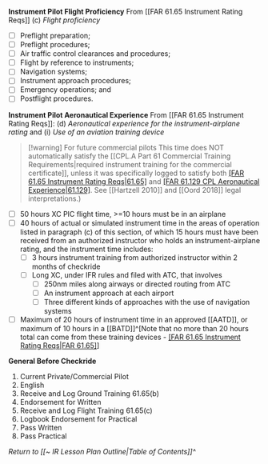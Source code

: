 **Instrument Pilot Flight Proficiency**
From [[FAR 61.65 Instrument Rating Reqs]] (c) *Flight proficiency*
- [ ] Preflight preparation;
- [ ] Preflight procedures;
- [ ] Air traffic control clearances and procedures;
- [ ] Flight by reference to instruments;
- [ ] Navigation systems;
- [ ] Instrument approach procedures;
- [ ] Emergency operations; and
- [ ] Postflight procedures.

**Instrument Pilot Aeronautical Experience**
From [[FAR 61.65 Instrument Rating Reqs]]: (d) *Aeronautical experience for the instrument-airplane rating* and (i) *Use of an aviation training device*

>[!warning] For future commercial pilots
>This time does NOT automatically satisfy the [[CPL.A Part 61 Commercial Training Requirements|required instrument training for the commercial certificate]], unless it was specifically logged to satisfy both [[FAR 61.65 Instrument Rating Reqs|61.65]](d) and [[FAR 61.129 CPL Aeronautical Experience|61.129]](a). See [[Hartzell 2010]] and [[Oord 2018]] legal interpretations.)</span>

- [ ] 50 hours XC PIC flight time, >=10 hours must be in an airplane
- [ ] 40 hours of actual or simulated instrument time in the areas of operation listed in paragraph (c) of this section, of which 15 hours must have been received from an authorized instructor who holds an instrument-airplane rating, and the instrument time includes:
	- [ ] 3 hours instrument training from authorized instructor within 2 months of checkride
	- [ ] Long XC, under IFR rules and filed with ATC, that involves
		- [ ] 250nm miles along airways or directed routing from ATC
		- [ ] An instrument approach at each airport
		- [ ] Three different kinds of approaches with the use of navigation systems
- [ ] Maximum of 20 hours of instrument time in an approved [[AATD]], or maximum of 10 hours in a [[BATD]]^[Note that no more than 20 hours total can come from these training devices - [[FAR 61.65 Instrument Rating Reqs|FAR 61.65]](j)]

**General Before Checkride**
1. Current Private/Commercial Pilot
2. English
3. Receive and Log Ground Training 61.65(b)
4. Endorsement for Written
5. Receive and Log Flight Training 61.65(c)
6. Logbook Endorsement for Practical
7. Pass Written
8. Pass Practical

*Return to [[~ IR Lesson Plan Outline|Table of Contents]]^*